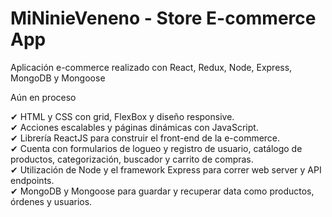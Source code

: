 <h1>MiNinieVeneno - Store E-commerce App</h1>
<p>Aplicación e-commerce realizado con React, Redux, Node, Express, MongoDB y Mongoose</p>
<p>Aún en proceso</p>

✔ HTML y CSS con grid, FlexBox y diseño responsive. <br>
✔ Acciones escalables y páginas dinámicas con JavaScript.<br>
✔ Librería ReactJS para construir el front-end de la e-commerce.<br>
✔ Cuenta con formularios de logueo y registro de usuario, catálogo de productos, categorización, buscador y carrito de compras.<br>
✔ Utilización de Node y el framework Express para correr web server y API endpoints.<br>
✔ MongoDB y Mongoose para guardar y recuperar data como productos, órdenes y usuarios.
